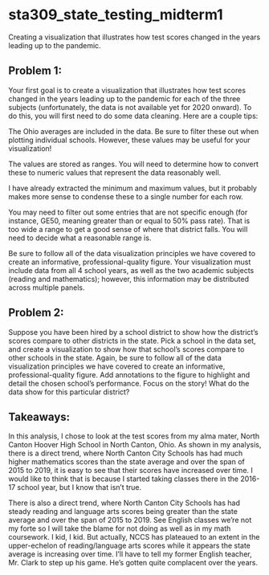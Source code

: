 # sta309_state_testing_midterm1
Creating a visualization that illustrates how test scores changed in the years leading up to the pandemic.

## Problem 1:

Your first goal is to create a visualization that illustrates how test scores changed in the years leading up to the pandemic for each of the three subjects (unfortunately, the data is not available yet for 2020 onward). To do this, you will first need to do some data cleaning. Here are a couple tips:

The Ohio averages are included in the data. Be sure to filter these out when plotting individual schools. However, these values may be useful for your visualization!

The values are stored as ranges. You will need to determine how to convert these to numeric values that represent the data reasonably well.

I have already extracted the minimum and maximum values, but it probably makes more sense to condense these to a single number for each row.

You may need to filter out some entries that are not specific enough (for instance, GE50, meaning greater than or equal to 50% pass rate). That is too wide a range to get a good sense of where that district falls. You will need to decide what a reasonable range is.

Be sure to follow all of the data visualization principles we have covered to create an informative, professional-quality figure. Your visualization must include data from all 4 school years, as well as the two academic subjects (reading and mathematics); however, this information may be distributed across multiple panels.

## Problem 2:

Suppose you have been hired by a school district to show how the district’s scores compare to other districts in the state. Pick a school in the data set, and create a visualization to show how that school’s scores compare to other schools in the state. Again, be sure to follow all of the data visualization principles we have covered to create an informative, professional-quality figure. Add annotations to the figure to highlight and detail the chosen school’s performance. Focus on the story! What do the data show for this particular district?

## Takeaways:

In this analysis, I chose to look at the test scores from my alma mater, North Canton Hoover High School in North Canton, Ohio. As shown in my analysis, there is a direct trend, where North Canton City Schools has had much higher mathematics scores than the state average and over the span of 2015 to 2019, it is easy to see that their scores have increased over time. I would like to think that is because I started taking classes there in the 2016-17 school year, but I know that isn’t true. 

There is also a direct trend, where North Canton City Schools has had steady reading and language arts scores being greater than the state average and over the span of 2015 to 2019. See English classes we’re not my forte so I will take the blame for not doing as well as in my math coursework. I kid, I kid. But actually, NCCS has plateaued to an extent in the upper-echelon of reading/language arts scores while it appears the state average is increasing over time. I’ll have to tell my former English teacher, Mr. Clark to step up his game. He’s gotten quite complacent over the years.
